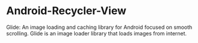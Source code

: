 # Android-Recycler-View
Glide: An image loading and caching library for Android focused on smooth scrolling.
Glide is an image loader library that loads images from internet.
